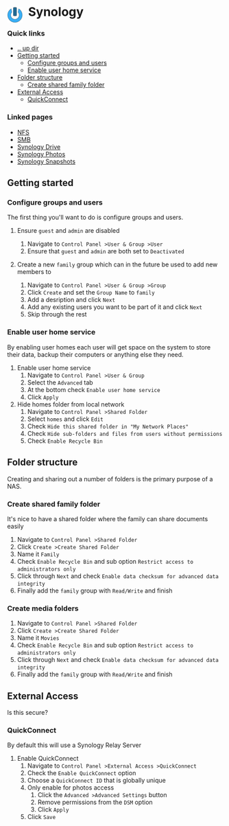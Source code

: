 # Synology <img style="margin: 6px 13px 0px 0px" align="left" src="../../data/images/logo_36x36.png" />

### Quick links
* [.. up dir](..)
* [Getting started](#getting-started)
  * [Configure groups and users](#configure-groups-and-users)
  * [Enable user home service](#enable-user-home-service)
* [Folder structure](#folder-structure)
  * [Create shared family folder](#create-shared-family-folder)
* [External Access](#external-access)
  * [QuickConnect](#quickconnect)

### Linked pages
* [NFS](nfs/README.md)
* [SMB](smb/README.md)
* [Synology Drive](drive/README.md)
* [Synology Photos](photos/README.md)
* [Synology Snapshots](snapshots/README.md)

## Getting started

### Configure groups and users
The first thing you'll want to do is configure groups and users.

1. Ensure `guest` and `admin` are disabled
   1. Navigate to `Control Panel >User & Group >User`
   2. Ensure that `guest` and `admin` are both set to `Deactivated`

2. Create a new `family` group which can in the future be used to add new members to
   1. Navigate to `Control Panel >User & Group >Group`
   2. Click `Create` and set the `Group Name` to `family`
   3. Add a desription and click `Next`
   4. Add any existing users you want to be part of it and click `Next`
   5. Skip through the rest

### Enable user home service
By enabling user homes each user will get space on the system to store their data, backup their 
computers or anything else they need.

1. Enable user home service
   1. Navigate to `Control Panel >User & Group`
   2. Select the `Advanced` tab
   3. At the bottom check `Enable user home service`
   4. Click `Apply`
2. Hide homes folder from local network
   1. Navigate to `Control Panel >Shared Folder`
   2. Select `homes` and click `Edit`
   3. Check `Hide this shared folder in "My Network Places"`
   4. Check `Hide sub-folders and files from users without permissions`
   5. Check `Enable Recycle Bin`

## Folder structure
Creating and sharing out a number of folders is the primary purpose of a NAS.

### Create shared family folder
It's nice to have a shared folder where the family can share documents easily

1. Navigate to `Control Panel >Shared Folder`
2. Click `Create >Create Shared Folder`
3. Name it `Family`
4. Check `Enable Recycle Bin` and sub option `Restrict access to administrators only`
5. Click through `Next` and check `Enable data checksum for advanced data integrity`
6. Finally add the `family` group with `Read/Write` and finish

### Create media folders
1. Navigate to `Control Panel >Shared Folder`
2. Click `Create >Create Shared Folder`
3. Name it `Movies`
4. Check `Enable Recycle Bin` and sub option `Restrict access to administrators only`
5. Click through `Next` and check `Enable data checksum for advanced data integrity`
6. Finally add the `family` group with `Read/Write` and finish

## External Access
Is this secure?

### QuickConnect
By default this will use a Synology Relay Server

1. Enable QuickConnect
   1. Navigate to `Control Panel >External Access >QuickConnect`
   2. Check the `Enable QuickConnect` option
   3. Choose a `QuickConnect ID` that is globally unique
   4. Only enable for photos access
      1. Click the `Advanced >Advanced Settings` button
      2. Remove permissions from the `DSM` option
      3. Click `Apply`
   5. Click `Save`
